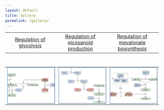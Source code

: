 ```yaml
---
layout: default
title: Gallery
permalink: /gallery/
---
```


<!--<a href="/glycolysis/">Regulation of glycolysis</a> | <a href="/mevalonate/">Regulation of mevalonate biosynthesis</a> | <a href="/eicosanoids/">Regulation of eicosanoid production</a> 
---|---|---
<a href="/glycolysis/"><img src="/images/maps/F001-glycolysis-cut.png"/></a> | <a href="/mevalonate/"><img src="/images/maps/F003-mevalonate-cut.png"/></a> | <a href="/eicosanoids/"><img src="/images/maps/F002-eicosanoids-cut.png"/></a>-->

<table>
    <tr>
      <td style="width: 320px;" align="center"><font size="3"><a href="/glycolysis/">Regulation of <br />glycolysis</a></font></td>
      <td style="width: 320px;" align="center"><font size="3"><a href="/eicosanoids/">Regulation of <br />eicosanoid production</a></font></td>
      <td style="width: 320px;" align="center"><font size="3"><a href="/mevalonate/">Regulation of <br />mevalonate biosynthesis</a></font></td>
    </tr>
</table>
<br />
<table>
    <tr>
      <td style="width: 320px;" align="center"><img src="/images/maps/F001-glycolysis-cut.png" style="border: #4182C4 1px outset; width: 240px; display: block; margin-left: auto; margin-right: auto;"/></td>
      <td style="width: 320px;" align="center"><img src="/images/maps/F002-eicosanoids-cut.png" style="border: #4182C4 1px outset; width: 240px; display: block; margin-left: auto; margin-right: auto;"/></td>
      <td style="width: 320px;" align="center"><img src="/images/maps/F003-mevalonate-cut.png" style="border: #4182C4 1px outset; width: 240px; display: block; margin-left: auto; margin-right: auto;"/></td>
    </tr>
</table>

